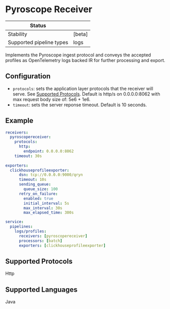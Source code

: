 # Pyroscope Receiver

| Status                   |                       |
| ------------------------ |-----------------------|
| Stability                | [beta]                |
| Supported pipeline types | logs                  |

Implements the Pyroscope ingest protocol and conveys the accepted profiles as OpenTelemetry logs backed IR for further processing and export.

## Configuration

- `protocols`: sets the application layer protocols that the receiver will serve. See [Supported Protocols](#supported-protocols). Default is http/s on 0.0.0.0:8062 with max request body size of: 5e6 + 1e6.
- `timeout`: sets the server reponse timeout. Default is 10 seconds.

## Example

```yaml
receivers:
  pyroscopereceiver:
    protocols:
      http:
        endpoint: 0.0.0.0:8062
    timeout: 30s
      
exporters:
  clickhouseprofileexporter:
      dsn: tcp://0.0.0.0:9000/qryn
      timeout: 10s
      sending_queue:
        queue_size: 100
      retry_on_failure:
        enabled: true
        initial_interval: 5s
        max_interval: 30s
        max_elapsed_time: 300s

service:
  pipelines:
    logs/profiles:
      receivers: [pyroscopereceiver]
      processors: [batch]
      exporters: [clickhouseprofileexporter]
```

## Supported Protocols

Http

## Supported Languages

Java
